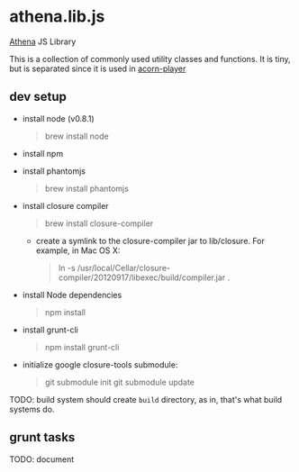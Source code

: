 # athena.lib.js

[Athena](http://athena.ai) JS Library

This is a collection of commonly used utility classes and functions.
It is tiny, but is separated since it is used in
[acorn-player](http://github.com/athenalabs/acorn-player)

## dev setup

* install node (v0.8.1)

    > brew install node

* install npm
* install phantomjs

    > brew install phantomjs

* install closure compiler

    > brew install closure-compiler

  * create a symlink to the closure-compiler jar to lib/closure.
    For example, in Mac OS X:

      > ln -s /usr/local/Cellar/closure-compiler/20120917/libexec/build/compiler.jar .

* install Node dependencies

    > npm install

* install grunt-cli

    > npm install grunt-cli


* initialize google closure-tools submodule:

    > git submodule init
    > git submodule update

TODO: build system should create `build` directory, as in, that's what build systems do.

## grunt tasks

TODO: document
